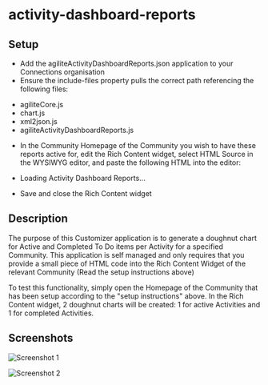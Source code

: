 # activity-dashboard-reports

## Setup
- Add the agiliteActivityDashboardReports.json application to your Connections organisation
- Ensure the include-files property pulls the correct path referencing the following files:
* agiliteCore.js
* chart.js
* xml2json.js
* agiliteActivityDashboardReports.js
- In the Community Homepage of the Community you wish to have these reports active for, edit the Rich Content widget, select HTML Source in the WYSIWYG editor, and paste the following HTML into the editor:
* <div id="agilite_activity_dashboard_reports">Loading Activity Dashboard Reports...</div>
- Save and close the Rich Content widget

## Description
The purpose of this Customizer application is to generate a doughnut chart for Active and Completed To Do items per Activity for a specified Community. This application is self managed and only requires that you provide a small piece of HTML code into the Rich Content Widget of the relevant Community (Read the setup instructions above)

To test this functionality, simply open the Homepage of the Community that has been setup according to the "setup instructions" above. In the Rich Content widget, 2 doughnut charts will be created: 1 for active Activities and 1 for completed Activities.

## Screenshots

![Screenshot 1](http://bleedingcode.com/wp-content/uploads/2017/10/agilite-activity-dashboard-reports-1.jpg)

![Screenshot 2](http://bleedingcode.com/wp-content/uploads/2017/10/agilite-activity-dashboard-reports-2.jpg)